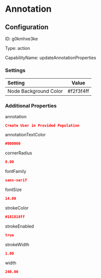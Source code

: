 # Annotation
## Configuration
ID:  g0kmhxe3ke

Type: action 

CapabilityName: updateAnnotationProperties

### Settings
| Setting | Value  |
| :------------------------ | ---------------------------------------- |
| Node Background Color | #f2f3f4ff | 

 




### Additional Properties
annotation
 ```json 
Create User in Provided Population
```


annotationTextColor
 ```json 
#000000
```


cornerRadius
 ```json 
8.00
```


fontFamily
 ```json 
sans-serif
```


fontSize
 ```json 
14.00
```


strokeColor
 ```json 
#181818ff
```


strokeEnabled
 ```json 
true
```


strokeWidth
 ```json 
1.00
```


width
 ```json 
240.00
```



